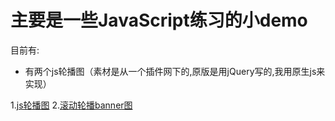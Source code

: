 # 主要是一些JavaScript练习的小demo

目前有:

 - 有两个js轮播图（素材是从一个插件网下的,原版是用jQuery写的,我用原生js来实现）
 
1.[js轮播图](https://kawaii7.github.io/JSdemo/js%E8%BD%AE%E6%92%AD%E5%9B%BE/) 2.[滚动轮播banner图](https://kawaii7.github.io/JSdemo/%E6%BB%9A%E5%8A%A8%E8%BD%AE%E6%92%ADbanner%E5%9B%BE/)

